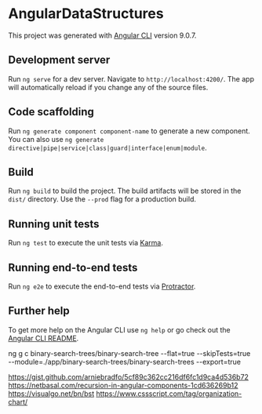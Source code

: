 # AngularDataStructures

This project was generated with [Angular CLI](https://github.com/angular/angular-cli) version 9.0.7.

## Development server

Run `ng serve` for a dev server. Navigate to `http://localhost:4200/`. The app will automatically reload if you change any of the source files.

## Code scaffolding

Run `ng generate component component-name` to generate a new component. You can also use `ng generate directive|pipe|service|class|guard|interface|enum|module`.

## Build

Run `ng build` to build the project. The build artifacts will be stored in the `dist/` directory. Use the `--prod` flag for a production build.

## Running unit tests

Run `ng test` to execute the unit tests via [Karma](https://karma-runner.github.io).

## Running end-to-end tests

Run `ng e2e` to execute the end-to-end tests via [Protractor](http://www.protractortest.org/).

## Further help

To get more help on the Angular CLI use `ng help` or go check out the [Angular CLI README](https://github.com/angular/angular-cli/blob/master/README.md).

ng g c binary-search-trees/binary-search-tree --flat=true --skipTests=true --module=./app/binary-search-trees/binary-search-trees --export=true

https://gist.github.com/arniebradfo/5cf89c362cc216df6fc1d9ca4d536b72
https://netbasal.com/recursion-in-angular-components-1cd636269b12
https://visualgo.net/bn/bst
https://www.cssscript.com/tag/organization-chart/
